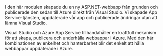 I den här modulen skapade du en ny ASP.NET-webbapp från grunden och publicerade den sedan till Azure direkt från Visual Studio. Vi skapade App Service-tjänsten, uppdaterade vår app och publicerade ändringar utan att lämna Visual Studio.

Visual Studio och Azure App Service tillhandahåller en kraftfull mekanism för att skapa, publicera och underhålla webbappar i Azure. Med den här kombinationen av enkelhet och hanterbarhet blir det enkelt att hålla webbappar uppdaterade i Azure.
